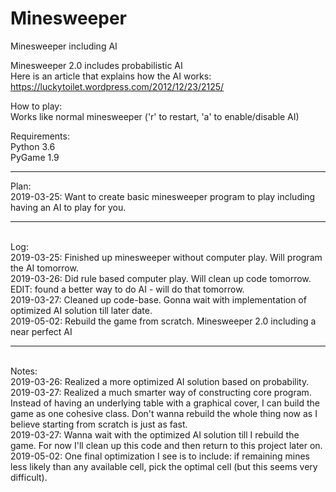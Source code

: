 # Minesweeper
Minesweeper including AI 

Minesweeper 2.0 includes probabilistic AI
<br>Here is an article that explains how the AI works: https://luckytoilet.wordpress.com/2012/12/23/2125/

How to play:
<br>Works like normal minesweeper ('r' to restart, 'a' to enable/disable AI)

Requirements:
<br>Python 3.6
<br>PyGame 1.9

_______________________________________________________
Plan:
<br>2019-03-25: Want to create basic minesweeper program to play including having an AI to play for you.

_______________________________________________________
<br>Log:
<br>2019-03-25: Finished up minesweeper without computer play. Will program the AI tomorrow.
<br>2019-03-26: Did rule based computer play. Will clean up code tomorrow. EDIT: found a better way to do AI - will do that tomorrow.
<br>2019-03-27: Cleaned up code-base. Gonna wait with implementation of optimized AI solution till later date. 
<br>2019-05-02: Rebuild the game from scratch. Minesweeper 2.0 including a near perfect AI

_______________________________________________________
<br>Notes:
<br>2019-03-26: Realized a more optimized AI solution based on probability.
<br>2019-03-27: Realized a much smarter way of constructing core program. Instead of having an underlying table with a graphical cover, I can build the game as one cohesive class. Don't wanna rebuild the whole thing now as I believe starting from scratch is just as fast.
<br>2019-03-27: Wanna wait with the optimized AI solution till I rebuild the game. For now I'll clean up this code and then return to this project later on. 
<br>2019-05-02: One final optimization I see is to include: if remaining mines less likely than any available cell, pick the optimal cell (but this seems very difficult).
